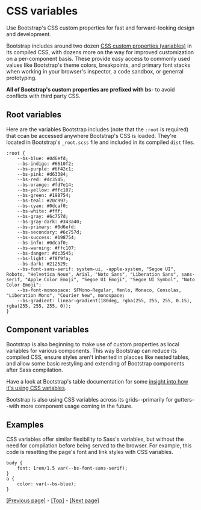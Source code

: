 # CSS variables

Use Bootstrap's CSS custom properties for fast and forward-looking design and development.

Bootstrap includes around two dozen [CSS custom properties (variables)](https://developer.mozilla.org/en-US/docs/Web/CSS/Using_CSS_custom_properties) in its compiled CSS, with dozens more on the way for improved customization on a per-component basis. These provide easy access to commonly used values like Bootstrap's theme colors, breakpoints, and primary font stacks when working in your browser's inspector, a code sandbox, or generral prototyping.

**All of Bootstrap's custom properties are prefixed with bs-** to avoid conflicts with third party CSS.

## Root variables

Here are the variables Bootstrap includes (note that the `:root` is required) that ccan be accessed anywhere Bootstrap's CSS is loaded. They're located in Bootstrap's `_root.scss` file and included in its compiled `dist` files.
```
:root {
    --bs-blue: #0d6efd;
    --bs-indigo: #6610f2;
    --bs-purple: #6f42c1;
    --bs-pink: #d63384;
    --bs-red: #dc3545;
    --bs-orange: #fd7e14;
    --bs-yellow: #ffc107;
    --bs-green: #198754;
    --bs-teal: #20c997;
    --bs-cyan: #0dcaf0;
    --bs-white: #fff;
    --bs-gray: #6c757d;
    --bs-gray-dark: #343a40;
    --bs-primary: #0d6efd;
    --bs-secondary: #6c757d;
    --bs-success: #198754;
    --bs-info: #0dcaf0;
    --bs-warning: #ffc107;
    --bs-danger: #dc3545;
    --bs-light: #f8f9fa;
    --bs-dark: #212529;
    --bs-font-sans-serif: system-ui, -apple-system, "Segoe UI", Roboto, "Helvetica Neue", Arial, "Noto Sans", "Liberation Sans", sans-serif, "Apple Color Emoji", "Segoe UI Emoji", "Segoe UI Symbol", "Noto Color Emoji";
    --bs-font-monospace: SFMono-Regular, Menlo, Monaco, Consolas, "Liberation Mono", "Courier New", monospace;
    --bs-gradient: linear-gradient(180deg, rgba(255, 255, 255, 0.15), rgba(255, 255, 255, 0));
}
```

## Component variables

Bootstrap is also beginning to make use of custom properties as local variables for various components. This way Bootstrap can reduce its compiled CSS, ensure styles aren't inherited in placces like nested tables, and allow some basic restyling and extending of Bootstrap components after Sass compilation.

Have a look at Bootstrap's table documentation for some [insight into how it's using CSS variables](). <!-- when you get the "Content" folder sorted, link to Content/Tables, header "How do the variants and accented tables work?" -->

Bootstrap is also using CSS variables across its grids--primarily for gutters--with more component usage coming in the future.

## Examples

CSS variables offer similar flexibility to Sass's variables, but without the need for compilation before being served to the browser. For example, this code is resetting the page's font and link styles with CSS variables.
```
body {
    font: 1rem/1.5 var(--bs-font-sans-serif);
}
a {
    color: var(--bs-blue);
}
```

[[Previous page]](https://github.com/AndrewSRea/My_Learning_Port/tree/main/Bootstrap/Customize/Components#components) - [[Top]](https://github.com/AndrewSRea/My_Learning_Port/tree/main/Bootstrap/Customize/CSS_Variables#css-variables) - [[Next page]](https://github.com/AndrewSRea/My_Learning_Port/tree/main/Bootstrap/Customize/Optimize#optimize)